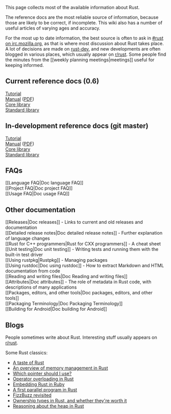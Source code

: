 This page collects most of the available information about Rust.

The reference docs are the most reliable source of information, because those are likely to be correct, if incomplete. This wiki also has a number of useful articles of varying ages and accuracy.

For the most up to date information, the best source is often to ask in [#rust on irc.mozilla.org][pound-rust], as that is where most discussion about Rust takes place. A lot of decisions are made on [rust-dev], and new developments are often blogged in various places, which usually appear on [r/rust]. Some people find the minutes from the [[weekly planning meetings|meetings]] useful for keeping informed.

[pound-rust]: http://chat.mibbit.com/?server=irc.mozilla.org&channel=%23rust
[rust-dev]: https://mail.mozilla.org/listinfo/rust-dev
[r/rust]: http://reddit.com/r/rust

## Current reference docs (0.6)

[Tutorial](http://doc.rust-lang.org/doc/0.6/tutorial.html)  
[Manual](http://doc.rust-lang.org/doc/0.6/rust.html) ([PDF](http://doc.rust-lang.org/doc/0.6/rust.pdf))  
[Core library](http://doc.rust-lang.org/doc/0.6/core/index.html)  
[Standard library](http://doc.rust-lang.org/doc/0.6/std/index.html)  

## In-development reference docs (git master)

[Tutorial](http://doc.rust-lang.org/doc/tutorial.html)  
[Manual](http://doc.rust-lang.org/doc/rust.html) ([PDF](http://doc.rust-lang.org/doc/rust.pdf))  
[Core library](http://doc.rust-lang.org/doc/core/index.html)  
[Standard library](http://doc.rust-lang.org/doc/std/index.html)  

[borrowed pointers]: http://doc.rust-lang.org/doc/tutorial-borrowed-ptr.html
[tasks]: http://doc.rust-lang.org/doc/tutorial-tasks.html
[macros]: http://doc.rust-lang.org/doc/tutorial-macros.html
[FFI]: http://doc.rust-lang.org/doc/tutorial-ffi.html

## FAQs

[[Language FAQ|Doc language FAQ]]  
[[Project FAQ|Doc project FAQ]]  
[[Usage FAQ|Doc usage FAQ]]  

## Other documentation

[[Releases|Doc releases]] - Links to current and old releases and documentation  
[[Detailed release notes|Doc detailed release notes]] - Further explanation of language changes  
[[Rust for C++ programmers|Rust for CXX programmers]] - A cheat sheet  
[[Unit testing|Doc unit testing]] - Writing tests and running them with the built-in test driver  
[[Using rustpkg|Rustpkg]] - Managing packages  
[[Using rustdoc|Doc using rustdoc]] - How to extract Markdown and HTML documentation from code  
[[Reading and writing files|Doc Reading and writing files]]  
[[Attributes|Doc attributes]] - The role of metadata in Rust code, with descriptions of many applications  
[[Packages, editors, and other tools|Doc packages, editors, and other tools]]  
[[Packaging Terminology|Doc Packaging Terminology]]  
[[Building for Android|Doc building for Android]]  

## Blogs

People sometimes write about Rust. Interesting stuff usually appears on [r/rust].

[Ben]: http://winningraceconditions.blogspot.com/
[Brian]: http://brson.github.com/
[Eric Holk]: http://blog.theincredibleholk.org/
[Erick Tryzelaar]: http://erickt.github.com/
[Felix]: http://blog.pnkfx.org/
[Graydon]: https://blog.mozilla.org/graydon/
[Niko]: http://smallcultfollowing.com/babysteps/
[Patrick]: http://pcwalton.github.com/
[Tim]: http://tim.dreamwidth.org/tag/research
[Zack]: http://blog.z0w0.me/

[r/rust]: http://reddit.com/r/rust

Some Rust classics:

* [A taste of Rust](http://lwn.net/SubscriberLink/547145/a0762de5f5cb70bd/)
* [An overview of memory management in Rust](http://pcwalton.github.com/blog/2013/03/18/an-overview-of-memory-management-in-rust/)
* [Which pointer should I use?](http://pcwalton.github.com/blog/2013/03/09/which-pointer-should-i-use/)
* [Operator overloading in Rust](http://maniagnosis.crsr.net/2013/04/operator-overloading-in-rust.html)
* [Embedding Rust in Ruby](http://brson.github.com/2013/03/10/embedding-rust-in-ruby/)
* [A first parallel program in Rust](http://blog.leahhanson.us/a-first-parallel-program-in-rust.html)
* [FizzBuzz revisited](http://composition.al/blog/2013/03/02/fizzbuzz-revisited/)
* [Ownership types in Rust, and whether they're worth it](http://tim.dreamwidth.org/1784423.html)
* [Reasoning about the heap in Rust](http://johnbender.us/2013/04/30/reasoning-about-the-heap-in-rust)
